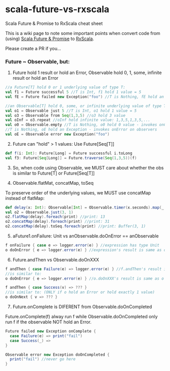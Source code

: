 scala-future-vs-rxscala
=======================
Scala Future & Promise to RxScala cheat sheet

This is a wiki page to note some important points when convert code from (using) [Scala Future & Promise](http://docs.scala-lang.org/overviews/core/futures.html) to [RxScala](https://github.com/ReactiveX/RxScala).

Please create a PR if you...

### Future ~ Observable, but:

1. Future hold 1 result or hold an Error, Observable hold 0, 1, some, infinite result or hold an Error

  ```scala
  //a Future[T] hold 0 or 1 underlying value of type T:
  val f1 = Future successful 5 //T is Int, f1 hold 1 value = 5
  val fE = Future failed new Exception("foo") //T is Nothing, fE hold an Exception
  
  //an Observable[T] hold 0, some, or infinite underlying value of type T:
  val o1 = Observable just 5 //T is Int, o1 hold 1 value = 5
  val o3 = Observable from Seq(1,3,5) //o3 hold 3 value
  val oInf = o3.repeat //oInf hold infinite value: 1,3,5,1,3,5,...
  val o0 = Observable.empty //T is Nothing, o0 hold 0 value - invokes onCompleted on observers
  //T is Nothing, oE hold an Exception - invokes onError on observers
  val oE = Observable error new Exception("foo")
  ```

2. Future can "hold" > 1 values: Use Future[Seq[T]]

  ```scala
  def f(i: Int): Future[Long] = Future successful i.toLong
  val f3: Future[Seq[Long]] = Future.traverse(Seq(1,3,5))(f)
  ```

3. So, when code using Observable, we MUST care about whether the obs is similar to Future[T] or Future[Seq[T]]

4. Observable.flatMat, concatMap, toSeq

  To preserve order of the underlying values, we MUST use concatMap instead of flatMap:
  
  ```scala
  def delay(x: Int): Observable[Int] = Observable.timer(x.seconds).map(_ => x)
  val o2 = Observable.just(3, 1)
  o2.flatMap(delay).foreach(print) //print: 13
  o2.concatMap(delay).foreach(print) //print: 31
  o2.concatMap(delay).toSeq.foreach(print) //print: Buffer(3, 1)
  ```

5. aFuture1.onFailure: Unit vs anObservable.doOnError == anObservable

  ```scala
  f onFailure { case e => logger.error(e) } //expression has type Unit
  o doOnError { e => logger.error(e) } //expression's result is same as o
  ```

6. Future.andThen vs Observable.doOnXXX

  ```scala  
  f andThen { case Failure(e) => logger.error(e) } //f.andThen's result is same as f
  //is similar to:
  o doOnError { e => logger.error(e) } //o.doOnXXX's result is same as o
  
  f andThen { case Success(v) => ??? }
  //is similar to: (ONLY if o hold an Error or hold exactly 1 value)
  o doOnNext { v => ??? }
  ```

7. Future.onComplete is DIFERENT from Observable.doOnCompleted

  Future.onComplete(f) alway run f while Observable.doOnCompleted only run f if the observable NOT hold an Error.
  ```scala
  Future failed new Exception onComplete {
    case Failure(e) => print("fail")
    case Success(_) =>
  }
  
  Observable error new Exception doOnCompleted {
    print("fail") //never go here
  }
  ```



